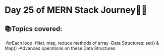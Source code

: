 # Day 25 of MERN Stack Journey🍂✅
## 📚Topics covered:
▫️forEach loop
▫️filter, map, reduce methods of array
▫️Data Structures: set() & Map()
▫️Advanced operations on these Data Structures